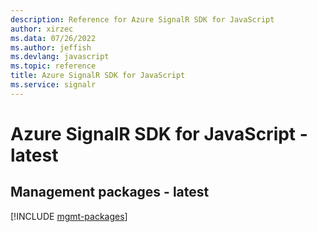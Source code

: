 ```yaml
---
description: Reference for Azure SignalR SDK for JavaScript
author: xirzec
ms.data: 07/26/2022
ms.author: jeffish
ms.devlang: javascript
ms.topic: reference
title: Azure SignalR SDK for JavaScript
ms.service: signalr
---
```

# Azure SignalR SDK for JavaScript - latest

## Management packages - latest
[!INCLUDE [mgmt-packages](signalr-mgmt-index.md)]